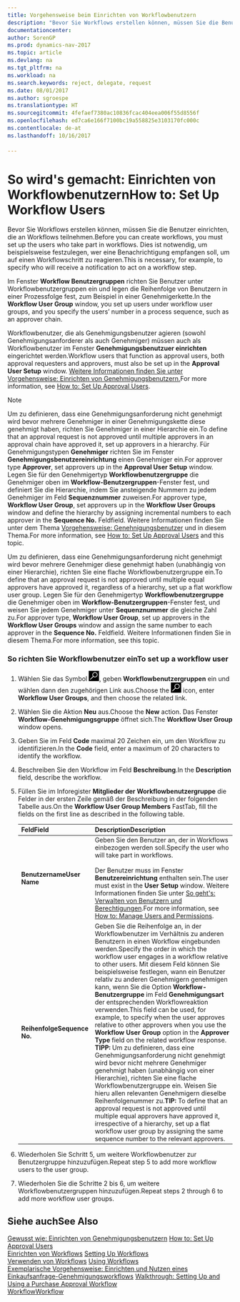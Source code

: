 ```yaml
---
title: Vorgehensweise beim Einrichten von Workflowbenutzern
description: "Bevor Sie Workflows erstellen können, müssen Sie die Benutzer einrichten, die an Workflows teilnehmen. Dies ist notwendig, um beispielsweise festzulegen, wer eine Benachrichtigung empfangen soll, um auf einen Workflowschritt zu reagieren."
documentationcenter: 
author: SorenGP
ms.prod: dynamics-nav-2017
ms.topic: article
ms.devlang: na
ms.tgt_pltfrm: na
ms.workload: na
ms.search.keywords: reject, delegate, request
ms.date: 08/01/2017
ms.author: sgroespe
ms.translationtype: HT
ms.sourcegitcommit: 4fefaef7380ac10836fcac404eea006f55d8556f
ms.openlocfilehash: ed7ca6e166f7100bc19a558825e3103170fc000c
ms.contentlocale: de-at
ms.lasthandoff: 10/16/2017

---
```

# <a name="how-to-set-up-workflow-users"></a><span data-ttu-id="31c5d-104">So wird's gemacht: Einrichten von Workflowbenutzern</span><span class="sxs-lookup"><span data-stu-id="31c5d-104">How to: Set Up Workflow Users</span></span>
<span data-ttu-id="31c5d-105">Bevor Sie Workflows erstellen können, müssen Sie die Benutzer einrichten, die an Workflows teilnehmen.</span><span class="sxs-lookup"><span data-stu-id="31c5d-105">Before you can create workflows, you must set up the users who take part in workflows.</span></span> <span data-ttu-id="31c5d-106">Dies ist notwendig, um beispielsweise festzulegen, wer eine Benachrichtigung empfangen soll, um auf einen Workflowschritt zu reagieren.</span><span class="sxs-lookup"><span data-stu-id="31c5d-106">This is necessary, for example, to specify who will receive a notification to act on a workflow step.</span></span>  

<span data-ttu-id="31c5d-107">Im Fenster  **Workflow Benutzergruppen** richten Sie Benutzer unter Workflowbenutzergruppen ein und legen die Reihenfolge von Benutzern in einer Prozessfolge fest, zum Beispiel in einer Genehmigerkette.</span><span class="sxs-lookup"><span data-stu-id="31c5d-107">In the **Workflow User Group** window, you set up users under workflow user groups, and you specify the users’ number in a process sequence, such as an approver chain.</span></span>  

<span data-ttu-id="31c5d-108">Workflowbenutzer, die als Genehmigungsbenutzer agieren (sowohl Genehmigungsanforderer als auch Genehmiger) müssen auch als Workflowbenutzer im Fenster **Genehmigungsbenutzuer einrichten** eingerichtet werden.</span><span class="sxs-lookup"><span data-stu-id="31c5d-108">Workflow users that function as approval users, both approval requesters and approvers, must also be set up in the **Approval User Setup** window.</span></span> <span data-ttu-id="31c5d-109">[Weitere Informationen finden Sie unter Vorgehensweise: Einrichten von Genehmigungsbenutzern.](across-how-to-set-up-approval-users.md)</span><span class="sxs-lookup"><span data-stu-id="31c5d-109">For more information, see [How to: Set Up Approval Users](across-how-to-set-up-approval-users.md).</span></span>  

> [!NOTE]  
>  <span data-ttu-id="31c5d-110">Um zu definieren, dass eine Genehmigungsanforderung nicht genehmigt wird bevor mehrere Genehmiger in einer Genehmigungskette diese genehmigt haben, richten Sie Genehmiger in einer Hierarchie ein.</span><span class="sxs-lookup"><span data-stu-id="31c5d-110">To define that an approval request is not approved until multiple approvers in an approval chain have approved it, set up approvers in a hierarchy.</span></span> <span data-ttu-id="31c5d-111">Für Genehmigungstypen **Genehmiger** richten Sie im Fenster **Genehmigungsbenutzereinrichtung** einen Genehmiger ein.</span><span class="sxs-lookup"><span data-stu-id="31c5d-111">For approver type **Approver**, set approvers up in the **Approval User Setup** window.</span></span> <span data-ttu-id="31c5d-112">Legen Sie für den Genehmigertyp **Workflowbenutzergruppe** die Genehmiger oben im **Workflow-Benutzergruppen**-Fenster fest, und definiert Sie die Hierarchie, indem Sie ansteigende Nummern zu jedem Genehmiger im Feld **Sequenznummer** zuweisen.</span><span class="sxs-lookup"><span data-stu-id="31c5d-112">For approver type, **Workflow User Group**, set approvers up in the **Workflow User Groups** window and define the hierarchy by assigning incremental numbers to each approver in the **Sequence No.**</span></span> <span data-ttu-id="31c5d-113">Feld</span><span class="sxs-lookup"><span data-stu-id="31c5d-113">field.</span></span> <span data-ttu-id="31c5d-114">Weitere Informationen finden Sie unter dem Thema [Vorgehensweise: Genehnigungsbenutzer](across-how-to-set-up-approval-users.md) und in diesem Thema.</span><span class="sxs-lookup"><span data-stu-id="31c5d-114">For more information, see [How to: Set Up Approval Users](across-how-to-set-up-approval-users.md) and this topic.</span></span>  
>   
>  <span data-ttu-id="31c5d-115">Um zu definieren, dass eine Genehmigungsanforderung nicht genehmigt wird bevor mehrere Genehmiger diese genehmigt haben (unabhängig von einer Hierarchie), richten Sie eine flache Workflowbenutzergruppe ein.</span><span class="sxs-lookup"><span data-stu-id="31c5d-115">To define that an approval request is not approved until multiple equal approvers have approved it, regardless of a hierarchy, set up a flat workflow user group.</span></span> <span data-ttu-id="31c5d-116">Legen Sie für den Genehmigertyp **Workflowbenutzergruppe** die Genehmiger oben im **Workflow-Benutzergruppen**-Fenster fest, und weisen Sie jedem Genehmiger unter **Sequenznummer** die gleiche Zahl zu.</span><span class="sxs-lookup"><span data-stu-id="31c5d-116">For approver type, **Workflow User Group**, set up approvers in the **Workflow User Groups** window and assign the same number to each approver in the **Sequence No.**</span></span> <span data-ttu-id="31c5d-117">Feld</span><span class="sxs-lookup"><span data-stu-id="31c5d-117">field.</span></span> <span data-ttu-id="31c5d-118">Weitere Informationen finden Sie in diesem Thema.</span><span class="sxs-lookup"><span data-stu-id="31c5d-118">For more information, see this topic.</span></span>  

### <a name="to-set-up-a-workflow-user"></a><span data-ttu-id="31c5d-119">So richten Sie Workflowbenutzer ein</span><span class="sxs-lookup"><span data-stu-id="31c5d-119">To set up a workflow user</span></span>  

1. <span data-ttu-id="31c5d-120">Wählen Sie das Symbol ![Nach Seite oder Bericht suchen](media/ui-search/search_small.png "Symbol Nach Seite oder Bericht suchen"), geben **Workflowbenutzergruppen** ein und wählen dann den zugehörigen Link aus.</span><span class="sxs-lookup"><span data-stu-id="31c5d-120">Choose the ![Search for Page or Report](media/ui-search/search_small.png "Search for Page or Report icon") icon, enter **Workflow User Groups**, and then choose the related link.</span></span>  
2. <span data-ttu-id="31c5d-121">Wählen Sie die Aktion **Neu** aus.</span><span class="sxs-lookup"><span data-stu-id="31c5d-121">Choose the **New** action.</span></span> <span data-ttu-id="31c5d-122">Das Fenster **Workflow-Genehmigungsgruppe** öffnet sich.</span><span class="sxs-lookup"><span data-stu-id="31c5d-122">The **Workflow User Group** window opens.</span></span>  
3. <span data-ttu-id="31c5d-123">Geben Sie im Feld **Code** maximal 20 Zeichen ein, um den Workflow zu identifizieren.</span><span class="sxs-lookup"><span data-stu-id="31c5d-123">In the **Code** field, enter a maximum of 20 characters to identify the workflow.</span></span>  
4. <span data-ttu-id="31c5d-124">Beschreiben Sie den Workflow im Feld **Beschreibung**.</span><span class="sxs-lookup"><span data-stu-id="31c5d-124">In the **Description** field, describe the workflow.</span></span>  
5. <span data-ttu-id="31c5d-125">Füllen Sie im Inforegister **Mitglieder der Workflowbenutzergruppe** die Felder in der ersten Zeile gemäß der Beschreibung in der folgenden Tabelle aus.</span><span class="sxs-lookup"><span data-stu-id="31c5d-125">On the **Workflow User Group Members** FastTab, fill the fields on the first line as described in the following table.</span></span>  

    |<span data-ttu-id="31c5d-126">Feld</span><span class="sxs-lookup"><span data-stu-id="31c5d-126">Field</span></span>|<span data-ttu-id="31c5d-127">Description</span><span class="sxs-lookup"><span data-stu-id="31c5d-127">Description</span></span>|  
    |---------------------------------|---------------------------------------|  
    |<span data-ttu-id="31c5d-128">**Benutzername**</span><span class="sxs-lookup"><span data-stu-id="31c5d-128">**User Name**</span></span>|<span data-ttu-id="31c5d-129">Geben Sie den Benutzer an, der in Workflows einbezogen werden soll.</span><span class="sxs-lookup"><span data-stu-id="31c5d-129">Specify the user who will take part in workflows.</span></span><br /><br /> <span data-ttu-id="31c5d-130">Der Benutzer muss im Fenster **Benutzereinrichtung** enthalten sein.</span><span class="sxs-lookup"><span data-stu-id="31c5d-130">The user must exist in the **User Setup** window.</span></span> <span data-ttu-id="31c5d-131">Weitere Informationen finden Sie unter [So geht's: Verwalten von Benutzern und Berechtigungen](ui-how-users-permissions.md).</span><span class="sxs-lookup"><span data-stu-id="31c5d-131">For more information, see [How to: Manage Users and Permissions](ui-how-users-permissions.md).</span></span>|  
    |<span data-ttu-id="31c5d-132">**Reihenfolge**</span><span class="sxs-lookup"><span data-stu-id="31c5d-132">**Sequence No.**</span></span>|<span data-ttu-id="31c5d-133">Geben Sie die Reihenfolge an, in der Workflowbenutzer im Verhältnis zu anderen Benutzern in einen Workflow eingebunden werden.</span><span class="sxs-lookup"><span data-stu-id="31c5d-133">Specify the order in which the workflow user engages in a workflow relative to other users.</span></span> <span data-ttu-id="31c5d-134">Mit diesem Feld können Sie beispielsweise festlegen, wann ein Benutzer relativ zu anderen Genehmigern genehmigen kann, wenn Sie die Option **Workflow-Benutzergruppe** im Feld **Genehmigungsart** der entsprechenden Workflowreaktion verwenden.</span><span class="sxs-lookup"><span data-stu-id="31c5d-134">This field can be used, for example, to specify when the user approves relative to other approvers when you use the **Workflow User Group** option in the **Approver Type** field on the related workflow response.</span></span> <span data-ttu-id="31c5d-135">**TIPP:** Um zu definieren, dass eine Genehmigungsanforderung nicht genehmigt wird bevor nicht mehrere Genehmiger genehmigt haben (unabhängig von einer Hierarchie), richten Sie eine flache Workflowbenutzergruppe ein. Weisen Sie hieru allen relevanten Genehmigern dieselbe Reihenfolgenummer zu.</span><span class="sxs-lookup"><span data-stu-id="31c5d-135">**TIP:**  To define that an approval request is not approved until multiple equal approvers have approved it, irrespective of a hierarchy, set up a flat workflow user group by assigning the same sequence number to the relevant approvers.</span></span>|  
6. <span data-ttu-id="31c5d-136">Wiederholen Sie Schritt 5, um weitere Workflowbenutzer zur Benutzergruppe hinzuzufügen.</span><span class="sxs-lookup"><span data-stu-id="31c5d-136">Repeat step 5 to add more workflow users to the user group.</span></span>  
7. <span data-ttu-id="31c5d-137">Wiederholen Sie die Schritte 2 bis 6, um weitere Workflowbenutzergruppen hinzuzufügen.</span><span class="sxs-lookup"><span data-stu-id="31c5d-137">Repeat steps 2 through 6 to add more workflow user groups.</span></span>  

## <a name="see-also"></a><span data-ttu-id="31c5d-138">Siehe auch</span><span class="sxs-lookup"><span data-stu-id="31c5d-138">See Also</span></span>  
<span data-ttu-id="31c5d-139">[Gewusst wie: Einrichten von Genehmigungsbenutzern](across-how-to-set-up-approval-users.md) </span><span class="sxs-lookup"><span data-stu-id="31c5d-139">[How to: Set Up Approval Users](across-how-to-set-up-approval-users.md) </span></span>  
<span data-ttu-id="31c5d-140">[Einrichten von Workflows](across-set-up-workflows.md) </span><span class="sxs-lookup"><span data-stu-id="31c5d-140">[Setting Up Workflows](across-set-up-workflows.md) </span></span>  
<span data-ttu-id="31c5d-141">[Verwenden von Workflows](across-use-workflows.md) </span><span class="sxs-lookup"><span data-stu-id="31c5d-141">[Using Workflows](across-use-workflows.md) </span></span>  
<span data-ttu-id="31c5d-142">[Exemplarische Vorgehensweise: Einrichten und Nutzen eines Einkaufsanfrage-Genehmigungsworkflows](walkthrough-setting-up-and-using-a-purchase-approval-workflow.md) </span><span class="sxs-lookup"><span data-stu-id="31c5d-142">[Walkthrough: Setting Up and Using a Purchase Approval Workflow](walkthrough-setting-up-and-using-a-purchase-approval-workflow.md) </span></span>  
[<span data-ttu-id="31c5d-143">Workflow</span><span class="sxs-lookup"><span data-stu-id="31c5d-143">Workflow</span></span>](across-workflow.md)   

